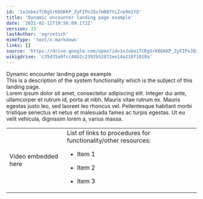 ```yaml
---
id: '1oJobeiTCRgSrK0GKKP_ZyFIPnJQs7mB07tLZrp9m1YQ'
title: 'Dynamic encounter landing page example'
date: '2021-02-11T19:56:09.172Z'
version: 33
lastAuthor: 'egrzetich'
mimeType: 'text/x-markdown'
links: []
source: 'https://drive.google.com/open?id=1oJobeiTCRgSrK0GKKP_ZyFIPnJQs7mB07tLZrp9m1YQ'
wikigdrive: 'c35d35a9fcc46b2c2392b52072ee14a218f1010a'
---
```

Dynamic encounter landing page example  
This is a description of the system functionality which is the subject of this landing page.  
Lorem ipsum dolor sit amet, consectetur adipiscing elit. Integer dui ante, ullamcorper et rutrum id, porta at nibh. Mauris vitae rutrum ex. Mauris egestas justo leo, sed laoreet leo rhoncus vel. Pellentesque habitant morbi tristique senectus et netus et malesuada fames ac turpis egestas. Ut eu velit vehicula, dignissim lorem a, varius massa.

<table>
<tr>
<td>Video embedded here</td>
<td>List of links to procedures for functionality/other resources:
<ul><li><p>Item 1</p></li><li><p>Item 2</p></li><li><p>Item 3</p></li></ul></td>
</tr>

</table>

